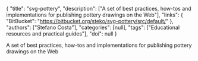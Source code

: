 {
  "title": "svg-pottery",
  "description": ["A set of best practices, how-tos and implementations for publishing pottery drawings on the Web"],
  "links": {
    "BitBucket": "https://bitbucket.org/steko/svg-pottery/src/default/"
  },
  "authors": ["Stefano Costa"],
  "categories": [null],
  "tags": ["Educational resources and practical guides"],
  "doi": null
}

<!-- Generated by csv2md.R – do not edit by hand -->

A set of best practices, how-tos and implementations for publishing pottery drawings on the Web